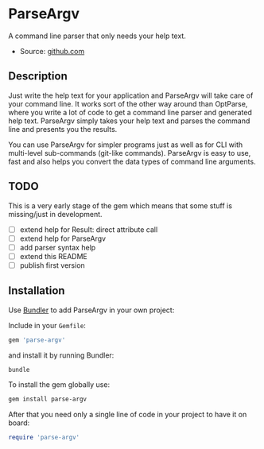 # ParseArgv

A command line parser that only needs your help text.

<!-- - Gem: [rubygems.org](https://rubygems.org/gems/parse-argv) -->
- Source: [github.com](https://github.com/mblumtritt/parse-argvt)
<!-- - Help: [rubydoc.info](https://rubydoc.info/gems/parse-argv) -->

## Description

Just write the help text for your application and ParseArgv will take care of your command line. It works sort of the other way around than OptParse, where you write a lot of code to get a command line parser and generated help text. ParseArgv simply takes your help text and parses the command line and presents you the results.

You can use ParseArgv for simpler programs just as well as for CLI with multi-level sub-commands (git-like commands). ParseArgv is easy to use, fast and also helps you convert the data types of command line arguments.

## TODO

This is a very early stage of the gem which means that some stuff is missing/just in development.

- [ ] extend help for Result: direct attribute call
- [ ] extend help for ParseArgv
- [ ] add parser syntax help
- [ ] extend this README
- [ ] publish first version

<!-- ## Sample

For more samples see the [`./examples`](./examples) directory. -->

## Installation

Use [Bundler](http://gembundler.com/) to add ParseArgv in your own project:

Include in your `Gemfile`:

```ruby
gem 'parse-argv'
```

and install it by running Bundler:

```bash
bundle
```

To install the gem globally use:

```bash
gem install parse-argv
```

After that you need only a single line of code in your project to have it on board:

```ruby
require 'parse-argv'
```
